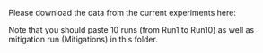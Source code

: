 Please download the data from the current experiments here:

Note that you should paste 10 runs (from Run1 to Run10) as well as
mitigation run (Mitigations) in this folder.
